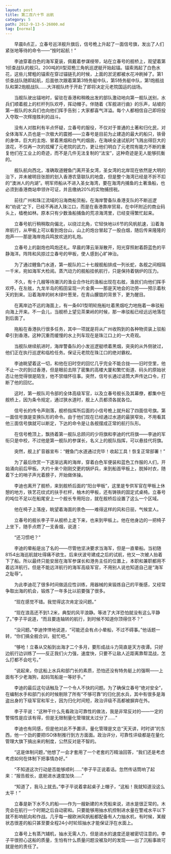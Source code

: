 ```yaml
---
layout: post
title: 第二百六十节 出航
category: 5
path: 2012-9-13-5-26000.md
tag: [normal]
---
```


　　早晨8点正，立春号巡洋舰升旗后，信号桅上升起了一面信号旗，发出了人们紧张地等待的命令——“按时起航！”

　　李迪穿着白色的海军夏装，佩戴着参谋绶带，站在立春号的舰桥上，观望着第1侦查战队的舰只。200吨的II型双桅三角帆巡逻艇开始起锚。锚索溅起了白色水花，这些儿臂粗的锚索在穿过锚链孔的时候，上面的淤泥都被水花冲刷掉了。第1侦查战队随即起航，后面依次跟着第第3特务艇中队，第5特务艇中队，第1炮舰战队和第2炮舰战队……大洋舰队终于开赴了即将决定元老院国运的战场。

　　当舰队驶出锚地时，留驻在香港和稍晚出发的部队激动地向第一舰队送别，水兵们顺着舰上的栏杆列队欢呼，挥动帽子。伴随着《军舰进行曲》的乐声，站坡的第一舰队的水兵们也向他们挥手告别；大家都喜气洋溢。每个人都相信自己即将投入夺取一次辉煌胜利的战斗。

　　没有人对胜利有半点怀疑，立春号的服役，不仅对于普通的土著和归化民，对全体海军人员也是一次极大的震撼——立春号是目前为止建造的最大的船只，铁骨的身体，巨大的主炮、冒着黑烟和白气的烟囱，在海峡全速试航时飞溅出得巨大的浪花，不仅再一次的炫耀了元老院的武力，更让他们明白了元老院有能力不断的重复他们在工业上的奇迹，而不是几件无法复制的“法宝”，这种奇迹是无人能够抗衡的。

　　舰队航向西北，准确取道鲤鱼门离开圣女湾，圣女湾的北岸现在依然是大明的治下，并未被明目张胆的划入香港农垦联队的地盘，但是整个海湾已经是不折不扣的“澳洲人的内湖”。明军师船从不进入圣女海湾，要在海湾内捕鱼的土著渔船，也必须到香港商站申领许可证，并且缴纳20%的实物捕捞税。

　　前往广州和珠江流域的沿海商船货船，在海岸警备队香港支队的不断巡逻和“劝说”之下，已经不再进入珠江口，而是在香港靠岸贸易，在中环附近的商业码头上，樯桅如林。原本只有少数渔船捕鱼的荒凉海湾里，已经变得繁忙起来。

　　立春号航行稍稍取向偏北，以绕过北角，它轻快地以6节的风帆航速，沿着海岸航行，从甲板上可以看到炮台山，山上的炮台冒起了一股白烟，随后传来隆隆的炮声——那是海岸炮兵鸣放欢送的礼炮。

　　立春号上的副炮也鸣炮还礼。早晨的薄云渐渐散开，阳光穿照射着蔚蓝色的平静海洋。阵阵和风掠过立春号的甲板，使人感到心旷神治。

　　为了通过鲤鱼门水道，第一舰队的二十七艘舰船排成一列长蛇，各舰之间相隔一千米，宛如海军大检阅。蒸汽动力的舰船挂帆航行，只是保持着锅炉的压力。

　　不久，有十几艘等待潮汛的渔业合作社的渔船出现在右舷，渔民们向他们挥手欢呼。在左舷，九龙半岛的稻田呈现一片金黄——那是天地会的功劳——预示着秋天的到来。沿着海岸的树木绿叶葱茏，在青山朦胧的背景下，更为醒目。

　　在离岸边不远的海面上，有一条601型明轮拖船吐着黑烟吃力地拖着一串驳船向海上开来。不一会儿，当舰桥上望见茶果岭的时候，那一串驳船已经远远地落在到后面了。

　　拖船在香港执行很多任务，其中一项就是将从广州收购到的各种物资装上驳船牵引到香港。这种沉重而缓慢的水上列车现在是珠江口上的一大奇观。

　　当舰队继续航进时，海岸警备队的小发巡逻艇喷着黑烟，突突的从外侧驶过，他们正在执行巡逻和临检任务。保证元老院在珠江口的绝对霸权。

　　李迪眺望着这一切，和他在旧时空的回忆几乎完全不能合拢——旧时空里，他不止一次的到过香港，但是眼前去除了密集的高楼大厦和繁忙街道、码头的原始状态让他觉得很是陌生，他不禁缅怀往事。突然，信号长通过话筒大声传达口令，打断了他的回忆。

　　这时，第一舰队司令部的全体高级军官，以及立春号舰长及其幕僚，都集中在舰桥上，因为条令规定，通过狭水道时，舰上人员都须各就各位。

　　信号长的传令声刚落，舰桥指挥所后面的小信号桅上就升起了四面信号旗。第一面信号旗是变换队形的命令。由于他们现在已经通过水道的最狭窄处，不用看其他三面信号旗就可以断定，下达的命令是让各舰摆成正常的航行队形。

　　在信号桅顶上，飘扬着第一舰队总顾问的少将旗和李迪的代将旗——李迪的军衔只是中校，不过他是第一舰队的参谋长，名义上的舰队指挥，可以悬挂代将旗。

　　突然，舰上扩音器宣布：“鲤鱼门水道通过完毕！收起工具！恢复正常部署！”

　　为了最后欣赏一下逐渐远离的海岸，穿着白色军便装和蓝色工作服的人们，开始涌向前后甲板。大约十来个刚刚交更的锅炉兵，来到船首甲板上，脱掉衬衣，随着下士的哨子声光着膀子，开始做体操。

　　李迪也离开了舰桥，来到舰桥后面的“阳台甲板”，这里是专供军官在甲板上休憩的地方，铁艺花纹式的扶手栏杆，柚木的甲板，还有铸铁的固定式桌椅。立春号的吨位不足以在船尾安上一个舰长专用阳台，就在舰桥后设置了这么一个区域。

　　他在椅子上落座，眺望着海面的景色——难得这样的风和日丽，气候宜人。

　　立春号的舰长李子平从舰桥上走下来，也来到甲板上。他在他身边的一把椅子上坐下，随手点燃了一支香烟，说道：

　　“还习惯吧？”

　　李迪的晕船是出了名的——尽管他坚决要求当海军，但是一直晕船。当初随8154出海巡航就吐得痛不欲生。后来伏波号建成之后的试航，他又一次被人抬着下了船。所以最终只能安居在海军参谋长和港务主任的位置上，本职和兼职都用不着远洋航行。但是不能远洋航行的海军高级军官，不用别人说也知道自己是“海军之耻辱”。

　　为此李迪花了很多时间做适应性训练，用器械的来锻炼自己的平衡感，又经常争取出海的机会，锻炼了一年多比以前要强了很多。

　　“现在感觉不错。我觉得这次肯定没问题。”

　　“现在浪高还不到1.2米，典型的风平浪静。等进了大洋恐怕就没有这么平静了。”李子平说道，“而且要连轴转的航行，到时候不知道你顶得住不？”

　　“没问题。”李迪悻悻地说道，“可能还会有点小晕船，不过不碍事。”他话题一转，“你们搞全舰合训，挺忙吧。”

　　“够呛！立春从交船到出海才二个多月，要形成战斗力简直是天方夜谭。只好边航行边训练了——反正我们火力强，速度快，只要不让敌人近距离靠帮混战，怎么打都不会吃亏。”

　　“说起来，你这船上水兵和部门长的素质，恐怕还没有特务艇上的强啊——上面有不少老海狗，起码驾船是一等好手。”

　　李迪的最后这句话触及了一个令人不快的问题。为了确保立春号“绝对安全”，在编制水手和部门长的时候剔除了所有“不够可靠”的归化民水兵，其中有很多是海盗出身的下级军官和军士，因为归化时间短，政治评级不高都被摒弃在外。

　　李子平说：“这种干什么先看政治可靠性的做法，我是非常反对的——一定的警惕性是应该有得，但是无限制量化管理就太过分了……”

　　李迪也有同感，但是他对此不予置评。量化管理是文总“天天讲，时时讲”的东西，他一个劲的要把ISO体制推行到方方面面。政治评分，可靠性评级都是在量化管理大旗下搞出来的制度，公然反对是不智的。

　　“这是体制问题，”他想了一会才套用了一个老套的万精油回答，“我们还是考虑考虑如何在体制下把事情办好。”

　　“不知道这次行动是否能够顺利……”李子平正说着话。忽然传话筒响了起来：“报告舰长，底舱进水速度加快……”

　　“知道了，我马上就去。”李子平说着拿起桌子上帽子，“这船！我就知道没这么太平！”

　　立春是新下水不久的船——作为一艘新建的木壳船来说，进水是很正常的。木壳会在航行一个时期之后自动密和。只要能够用抽水机控制进水量在警戒水平以下就不影响航向和作战。几乎每一艘欧洲风帆船都配备有人力抽水机，有时候，某艘状态很差的船只甚至要全程24小时轮班抽水才能保证浮在水面上。

　　立春号上有蒸汽辅机，抽水无需人力，但是进水的速度还是被密切注意的。李子平很担心这船的质量，生怕有什么质量问题没被及时的发现——出了沉船事故可就是他的责任了。
